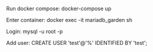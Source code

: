 Run docker compose:
docker-compose up

Enter container:
docker exec -it mariadb_garden sh

Login:
mysql -u root -p

Add user:
CREATE USER 'test'@'%' IDENTIFIED BY 'test';